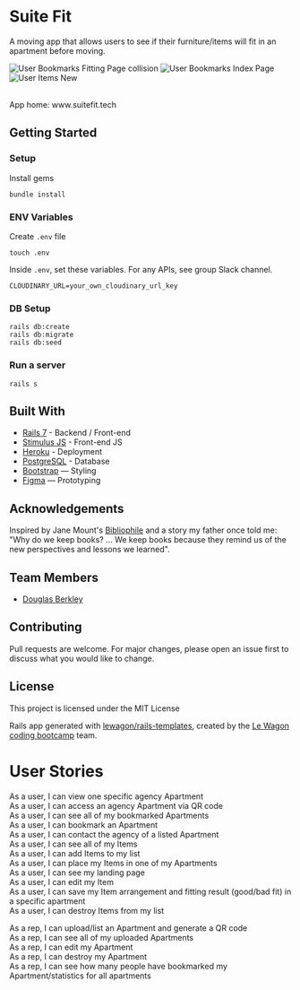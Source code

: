 # Suite Fit

A moving app that allows users to see if their furniture/items will fit in an apartment before moving.


![User Bookmarks Fitting Page collision](https://github.com/RLMP44/SuiteFit/assets/109778611/76b62f28-7bbc-46dd-842b-d79559129d27)
![User Bookmarks Index Page](https://github.com/RLMP44/SuiteFit/assets/109778611/0dbdfbab-3c05-4d34-8460-5f7f1fdc90dd)
![User Items New](https://github.com/RLMP44/SuiteFit/assets/109778611/fac00ba6-dfbc-42f1-bff6-2d15dc0ecb5a)


<br>
App home: www.suitefit.tech
   

## Getting Started
### Setup

Install gems
```
bundle install
```

### ENV Variables
Create `.env` file
```
touch .env
```
Inside `.env`, set these variables. For any APIs, see group Slack channel.
```
CLOUDINARY_URL=your_own_cloudinary_url_key
```

### DB Setup
```
rails db:create
rails db:migrate
rails db:seed
```

### Run a server
```
rails s
```

## Built With
- [Rails 7](https://guides.rubyonrails.org/) - Backend / Front-end
- [Stimulus JS](https://stimulus.hotwired.dev/) - Front-end JS
- [Heroku](https://heroku.com/) - Deployment
- [PostgreSQL](https://www.postgresql.org/) - Database
- [Bootstrap](https://getbootstrap.com/) — Styling
- [Figma](https://www.figma.com) — Prototyping

## Acknowledgements
Inspired by Jane Mount's [Bibliophile](https://www.amazon.com/Bibliophile-Illustrated-Miscellany-Jane-Mount/dp/1452167230) and a story my father once told me: "Why do we keep books? ... We keep books because they remind us of the new perspectives and lessons we learned".

## Team Members
- [Douglas Berkley](https://www.linkedin.com/in/dougberkley/)

## Contributing
Pull requests are welcome. For major changes, please open an issue first to discuss what you would like to change.

## License
This project is licensed under the MIT License

Rails app generated with [lewagon/rails-templates](https://github.com/lewagon/rails-templates), created by the [Le Wagon coding bootcamp](https://www.lewagon.com) team.

<h1>User Stories</h1>

As a user, I can view one specific agency Apartment  
As a user, I can access an agency Apartment via QR code  
As a user, I can see all of my bookmarked Apartments  
As a user, I can bookmark an Apartment  
As a user, I can contact the agency of a listed Apartment  
As a user, I can see all of my Items  
As a user, I can add Items to my list  
As a user, I can place my Items in one of my Apartments  
As a user, I can see my landing page  
As a user, I can edit my Item  
As a user, I can save my Item arrangement and fitting result (good/bad fit) in a specific apartment  
As a user, I can destroy Items from my list  

As a rep, I can upload/list an Apartment and generate a QR code  
As a rep, I can see all of my uploaded Apartments  
As a rep, I can edit my Apartment  
As a rep, I can destroy my Apartment  
As a rep, I can see how many people have bookmarked my Apartment/statistics for all apartments  
